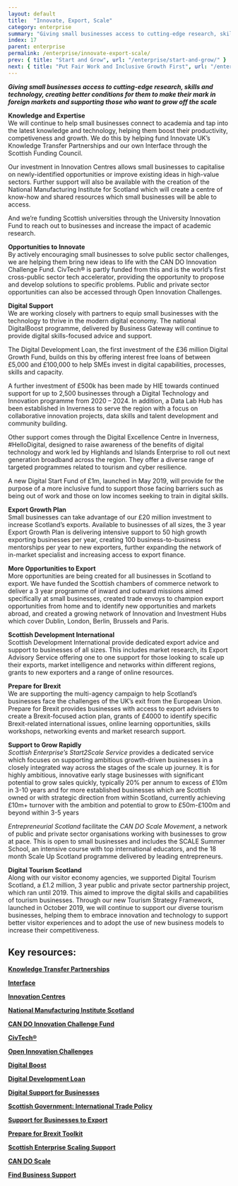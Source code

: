```yaml
---
layout: default
title:  "Innovate, Export, Scale"
category: enterprise
summary: "Giving small businesses access to cutting-edge research, skills and technology, creating better conditions for them to make their mark in foreign markets and supporting those who want to grow off the scale"
index: 17
parent: enterprise
permalink: /enterprise/innovate-export-scale/
prev: { title: "Start and Grow", url: "/enterprise/start-and-grow/" }
next: { title: "Put Fair Work and Inclusive Growth First", url: "/enterprise/put-fair-work-and-inclusive-growth-first/" }
---
```

***Giving small businesses access to cutting-edge research, skills and technology, creating better conditions for them to make their mark in foreign markets and supporting those who want to grow off the scale***

**Knowledge and Expertise**  
We will continue to help small businesses connect to academia and tap into the latest knowledge and technology, helping them boost their productivity, competiveness and growth. We do this by helping fund Innovate UK’s Knowledge Transfer Partnerships and our own Interface through the Scottish Funding Council.  

Our investment in Innovation Centres allows small businesses to capitalise on newly-identified opportunities or improve existing ideas in high-value sectors. Further support will also be available with the creation of the National Manufacturing Institute for Scotland which will create a centre of know-how and shared resources which small businesses will be able to access.  

And we’re funding Scottish universities through the University Innovation Fund to reach out to businesses and increase the impact of academic research.  

**Opportunities to Innovate**  
By actively encouraging small businesses to solve public sector challenges, we are helping them bring new ideas to life with the CAN DO Innovation Challenge Fund. CivTech® is partly funded from this and is the world’s first cross-public sector tech accelerator, providing the opportunity to propose and develop solutions to specific problems. Public and private sector opportunities can also be accessed through Open Innovation Challenges.  

**Digital Support**  
We are working closely with partners to equip small businesses with the technology to thrive in the modern digital economy. The national DigitalBoost programme, delivered by Business Gateway will continue to provide digital skills-focused advice and support.  

The Digital Development Loan, the first investment of the £36 million Digital Growth Fund, builds on this by offering interest free loans of between £5,000 and £100,000 to help SMEs invest in digital capabilities, processes, skills and capacity.  

A further investment of £500k has been made by HIE towards continued support for up to 2,500 businesses through a Digital Technology and Innovation programme from 2020 – 2024.  In addition, a Data Lab Hub has been established in Inverness to serve the region with a focus on collaborative innovation projects, data skills and talent development and community building.  

Other support comes through the Digital Excellence Centre in Inverness, #HelloDigital, designed to raise awareness of the benefits of digital technology and work led by Highlands and Islands Enterprise to roll out next generation broadband across the region.  They offer a diverse range of targeted programmes related to tourism and cyber resilience.  

A new Digital Start Fund of £1m, launched in May 2019, will provide for the purpose of a more inclusive fund to support those facing barriers such as being out of work and those on low incomes seeking to train in digital skills.  

**Export Growth Plan**  
Small businesses can take advantage of our £20 million investment to increase Scotland’s exports. Available to businesses of all sizes, the 3 year Export Growth Plan is delivering intensive support to 50 high growth exporting businesses per year, creating 100 business-to-business mentorships per year to new exporters, further expanding the network of in-market specialist and increasing access to export finance.  

**More Opportunities to Export**  
More opportunities are being created for all businesses in Scotland to export. We have funded the Scottish chambers of commerce network to deliver a 3 year programme of inward and outward missions aimed specifically at small businesses, created trade envoys to champion export opportunities from home and to identify new opportunities and markets abroad, and created a growing network of Innovation and Investment Hubs which cover Dublin, London, Berlin, Brussels and Paris.  

**Scottish Development International**  
Scottish Development International provide dedicated export advice and support to businesses of all sizes. This includes market research, its Export Advisory Service offering one to one support for those looking to scale up their exports, market intelligence and networks within different regions, grants to new exporters and a range of online resources.  

**Prepare for Brexit**  
We are supporting the multi-agency campaign to help Scotland’s businesses face the challenges of the UK’s exit from the European Union. Prepare for Brexit provides businesses with access to export advisers to create a Brexit-focused action plan, grants of £4000 to identify specific Brexit-related international issues, online learning opportunities, skills workshops, networking events and market research support.  

**Support to Grow Rapidly**   
*Scottish Enterprise’s Start2Scale Service* provides a dedicated service which focuses on supporting ambitious growth-driven businesses in a closely integrated way across the stages of the scale up journey. It is for highly ambitious, innovative early stage businesses with significant potential to grow sales quickly, typically 20% per annum to excess of £10m in 3-10 years and for more established businesses which are Scottish owned or with strategic direction from within Scotland, currently achieving £10m+ turnover with the ambition and potential to grow to £50m-£100m and beyond within 3-5 years  

*Entrepreneurial Scotland* facilitate the *CAN DO Scale Movement*, a network of public and private sector organisations working with businesses to grow at pace. This is open to small businesses and includes the SCALE Summer School, an intensive course with top international educators, and the 18 month Scale Up Scotland programme delivered by leading entrepreneurs.  

**Digital Tourism Scotland**  
Along with our visitor economy agencies, we supported Digital Tourism Scotland, a £1.2 million, 3 year public and private sector partnership project, which ran until 2019.  This aimed to improve the digital skills and capabilities of tourism businesses. Through our new Tourism Strategy Framework, launched in October 2019, we will continue to support our diverse tourism businesses, helping them to embrace innovation and technology to support better visitor experiences and to adopt the use of new business models to increase their competitiveness.  

## Key resources:

**[Knowledge Transfer Partnerships](https://ktp.innovateuk.org/)**

**[Interface](https://www.interface-online.org.uk/)**

**[Innovation Centres](https://www.innovationcentres.scot/)**

**[National Manufacturing Institute Scotland](https://www.gov.scot/policies/manufacturing/national-manufacturing-institute-for-scotland/)**

**[CAN DO Innovation Challenge Fund](https://www.scottish-enterprise.com/support-for-businesses/develop-products-and-services/scotlands-open-innovation-marketplace/can-do-innovation-challenge-fund/)**

**[CivTech®](https://civtech.atlassian.net/wiki/spaces/CIV/overview?mode=global/)**

**[Open Innovation Challenges](https://www.openinnovation.scot/find-a-challenge/)**

**[Digital Boost](https://www.bgateway.com/driving-growth/digitalboost/)**

**[Digital Development Loan](https://digitaldevelopmentloan.org/)**

**[Digital Support for Businesses](https://www.gov.scot/policies/digital/digital-support-for-businesses/)**

**[Scottish Government: International Trade Policy](https://beta.gov.scot/policies/international-trade-and-investment/latest/)**

**[Support for Businesses to Export](https://www.scottish-enterprise.com/support-for-businesses/exports-and-international-markets/)**

**[Prepare for Brexit Toolkit](https://www.prepareforbrexit.scot/updates/prepare-for-brexit-toolkit/)**

**[Scottish Enterprise Scaling Support](https://www.scottish-enterprise.com/support-for-businesses/business-development-and-advice/scale-your-business/)**

**[CAN DO Scale](https://www.scale.scot/)**  

**[Find Business Support](https://findbusinesssupport.gov.scot/browse-support#!Products=/a-to-z/show+25/page+1)**
